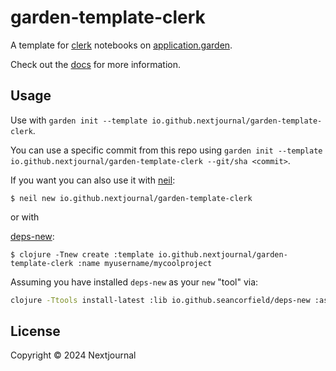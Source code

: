 # garden-template-clerk

A template for [clerk](https://clerk.vision) notebooks on [application.garden](https://application.garden).

Check out the [docs](https://docs.apps.garden/#project-templates) for more information.

## Usage

Use with `garden init --template io.github.nextjournal/garden-template-clerk`.

You can use a specific commit from this repo using `garden init --template io.github.nextjournal/garden-template-clerk --git/sha <commit>`.

If you want you can also use it with [neil](https):

    $ neil new io.github.nextjournal/garden-template-clerk

or with

[deps-new](https://github.com/seancorfield/deps-new):

    $ clojure -Tnew create :template io.github.nextjournal/garden-template-clerk :name myusername/mycoolproject

Assuming you have installed `deps-new` as your `new` "tool" via:

```bash
clojure -Ttools install-latest :lib io.github.seancorfield/deps-new :as new
```
    



## License

Copyright © 2024 Nextjournal
